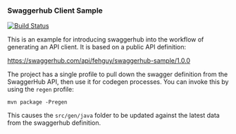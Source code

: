 ### Swaggerhub Client Sample

[![Build Status](https://travis-ci.org/fehguy/swaggerhub-client-sample.svg)](https://travis-ci.org/fehguy/swaggerhub-client-sample)

This is an example for introducing swaggerhub into the workflow of generating an API client.
It is based on a public API definition:

https://swaggerhub.com/api/fehguy/swaggerhub-sample/1.0.0

The project has a single profile to pull down the swagger definition from the SwaggerHub API, then
use it for codegen processes.  You can invoke this by using the `regen` profile:

```
mvn package -Pregen
```

This causes the `src/gen/java` folder to be updated against the latest data from the swaggerhub definition.